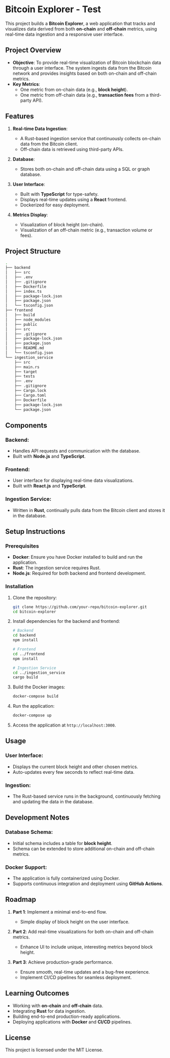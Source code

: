 # Bitcoin Explorer - Test

This project builds a **Bitcoin Explorer**, a web application that tracks and visualizes data derived from both **on-chain** and **off-chain** metrics, using real-time data ingestion and a responsive user interface.

## Project Overview

- **Objective**: To provide real-time visualization of Bitcoin blockchain data through a user interface. The system ingests data from the Bitcoin network and provides insights based on both on-chain and off-chain metrics.
- **Key Metrics**: 
  - One metric from on-chain data (e.g., **block height**).
  - One metric from off-chain data (e.g., **transaction fees** from a third-party API).
  
## Features

1. **Real-time Data Ingestion**: 
   - A Rust-based ingestion service that continuously collects on-chain data from the Bitcoin client.
   - Off-chain data is retrieved using third-party APIs.
   
2. **Database**: 
   - Stores both on-chain and off-chain data using a SQL or graph database.
   
3. **User Interface**:
   - Built with **TypeScript** for type-safety.
   - Displays real-time updates using a **React** frontend.
   - Dockerized for easy deployment.

4. **Metrics Display**:
   - Visualization of block height (on-chain).
   - Visualization of an off-chain metric (e.g., transaction volume or fees).

## Project Structure

```bash
.
├── backend
│   ├── src
│   ├── .env
│   ├── .gitignore
│   ├── Dockerfile
│   ├── index.ts
│   ├── package-lock.json
│   ├── package.json
│   └── tsconfig.json
├── frontend
│   ├── build
│   ├── node_modules
│   ├── public
│   ├── src
│   ├── .gitignore
│   ├── package-lock.json
│   ├── package.json
│   ├── README.md
│   └── tsconfig.json
└── ingestion_service
    ├── src
    ├── main.rs
    ├── target
    ├── tests
    ├── .env
    ├── .gitignore
    ├── Cargo.lock
    ├── Cargo.toml
    ├── Dockerfile
    ├── package-lock.json
    └── package.json
```

## Components

### Backend:
- Handles API requests and communication with the database.
- Built with **Node.js** and **TypeScript**.

### Frontend:
- User interface for displaying real-time data visualizations.
- Built with **React.js** and **TypeScript**.

### Ingestion Service:
- Written in **Rust**, continually pulls data from the Bitcoin client and stores it in the database.

## Setup Instructions

### Prerequisites
- **Docker**: Ensure you have Docker installed to build and run the application.
- **Rust**: The ingestion service requires Rust.
- **Node.js**: Required for both backend and frontend development.

### Installation

1. Clone the repository:
    ```bash
    git clone https://github.com/your-repo/bitcoin-explorer.git
    cd bitcoin-explorer
    ```

2. Install dependencies for the backend and frontend:
    ```bash
    # Backend
    cd backend
    npm install
    
    # Frontend
    cd ../frontend
    npm install
    
    # Ingestion Service
    cd ../ingestion_service
    cargo build
    ```

3. Build the Docker images:
    ```bash
    docker-compose build
    ```

4. Run the application:
    ```bash
    docker-compose up
    ```

5. Access the application at `http://localhost:3000`.

## Usage

### User Interface:
- Displays the current block height and other chosen metrics.
- Auto-updates every few seconds to reflect real-time data.

### Ingestion:
- The Rust-based service runs in the background, continuously fetching and updating the data in the database.

## Development Notes

### Database Schema:
- Initial schema includes a table for **block height**.
- Schema can be extended to store additional on-chain and off-chain metrics.

### Docker Support:
- The application is fully containerized using Docker.
- Supports continuous integration and deployment using **GitHub Actions**.

## Roadmap

1. **Part 1**: Implement a minimal end-to-end flow.
   - Simple display of block height on the user interface.
   
2. **Part 2**: Add real-time visualizations for both on-chain and off-chain metrics.
   - Enhance UI to include unique, interesting metrics beyond block height.
   
3. **Part 3**: Achieve production-grade performance.
   - Ensure smooth, real-time updates and a bug-free experience.
   - Implement CI/CD pipelines for seamless deployment.

## Learning Outcomes

- Working with **on-chain** and **off-chain** data.
- Integrating **Rust** for data ingestion.
- Building end-to-end production-ready applications.
- Deploying applications with **Docker** and **CI/CD** pipelines.

## License

This project is licensed under the MIT License.
